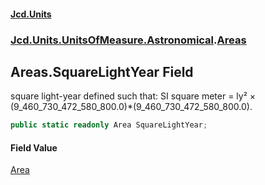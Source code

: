 #### [Jcd.Units](index.md 'index')
### [Jcd.Units.UnitsOfMeasure.Astronomical](Jcd.Units.UnitsOfMeasure.Astronomical.md 'Jcd.Units.UnitsOfMeasure.Astronomical').[Areas](Areas.md 'Jcd.Units.UnitsOfMeasure.Astronomical.Areas')

## Areas.SquareLightYear Field

square light-year defined such that: SI square meter = ly² × (9_460_730_472_580_800.0)*(9_460_730_472_580_800.0).

```csharp
public static readonly Area SquareLightYear;
```

#### Field Value
[Area](Area.md 'Jcd.Units.UnitTypes.Area')